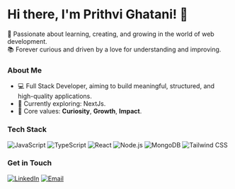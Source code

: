 # Hi there, I'm Prithvi Ghatani! 👋

🚀 Passionate about learning, creating, and growing in the world of web development.  
📚 Forever curious and driven by a love for understanding and improving.

### About Me

- 💻 Full Stack Developer, aiming to build meaningful, structured, and high-quality applications.
- 🌱 Currently exploring: NextJs.
- 📖 Core values: **Curiosity**, **Growth**, **Impact**.

### Tech Stack

![JavaScript](https://img.shields.io/badge/-JavaScript-F7DF1E?style=flat-square&logo=javascript&logoColor=black)
![TypeScript](https://img.shields.io/badge/-TypeScript-007ACC?style=flat-square&logo=typescript&logoColor=white)
![React](https://img.shields.io/badge/-React-61DAFB?style=flat-square&logo=react&logoColor=black)
![Node.js](https://img.shields.io/badge/-Node.js-339933?style=flat-square&logo=node.js&logoColor=white)
![MongoDB](https://img.shields.io/badge/-MongoDB-47A248?style=flat-square&logo=mongodb&logoColor=white)
![Tailwind CSS](https://img.shields.io/badge/-Tailwind%20CSS-38B2AC?style=flat-square&logo=tailwind-css&logoColor=white)

### Get in Touch

[![LinkedIn](https://img.shields.io/badge/LinkedIn-blue?style=flat-square&logo=linkedin)](https://www.linkedin.com/in/prithvi-ghatani-a9a433290/)
[![Email](https://img.shields.io/badge/Email-blueviolet?style=flat-square&logo=gmail&logoColor=white)](mailto:prithvighatani7@gmail.com)
